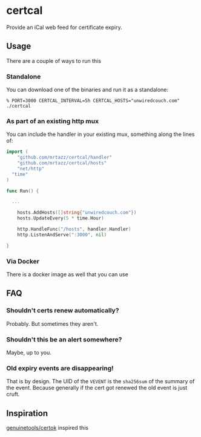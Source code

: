 # certcal

Provide an iCal web feed for certificate expiry.


## Usage

There are a couple of ways to run this

### Standalone
You can download one of the binaries and run it as a standalone:

```shell
% PORT=3000 CERTCAL_INTERVAL=5h CERTCAL_HOSTS="unwiredcouch.com" ./certcal
```


### As part of an existing http mux

You can include the handler in your existing mux, something along the lines
of:

```go
import (
	"github.com/mrtazz/certcal/handler"
	"github.com/mrtazz/certcal/hosts"
	"net/http"
  "time"
)

func Run() {

  ...

	hosts.AddHosts([]string{"unwiredcouch.com"})
	hosts.UpdateEvery(5 * time.Hour)

	http.HandleFunc("/hosts", handler.Handler)
	http.ListenAndServe(":3000", nil)

}
```


### Via Docker
There is a docker image as well that you can use


## FAQ

### Shouldn't certs renew automatically?
Probably. But sometimes they aren't.

### Shouldn't this be an alert somewhere?
Maybe, up to you.

### Old expiry events are disappearing!
That is by design. The UID of the `VEVENT` is the `sha256sum` of the summary
of the event. Because generally if the cert got renewed the old event is just
cruft.


## Inspiration
[genuinetools/certok](https://github.com/genuinetools/certok) inspired this
